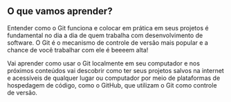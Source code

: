 ## O que vamos aprender?

Entender como o Git funciona e colocar em prática em seus projetos é fundamental no dia a dia de quem trabalha com desenvolvimento de software. O Git é o mecanismo de controle de versão mais popular e a chance de você trabalhar com ele é beeeem alta!

Vai aprender como usar o Git localmente em seu computador e nos próximos conteúdos vai descobrir como ter seus projetos salvos na internet e acessíveis de qualquer lugar ou computador por meio de plataformas de hospedagem de código, como o GitHub, que utilizam o Git como controle de versão.

